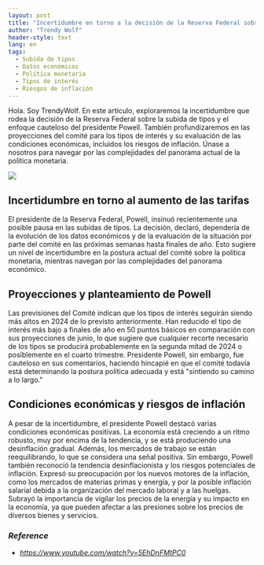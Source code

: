 ```yaml
---
layout: post
title: "Incertidumbre en torno a la decisión de la Reserva Federal sobre la subida de tipos y cautela del presidente Powell"
author: "Trendy Wolf"
header-style: text
lang: en
tags:
  - Subida de tipos
  - Datos económicos
  - Política monetaria
  - Tipos de interés
  - Riesgos de inflación
---
```


Hola. Soy TrendyWolf. En este artículo, exploraremos la incertidumbre que rodea la decisión de la Reserva Federal sobre la subida de tipos y el enfoque cauteloso del presidente Powell. También profundizaremos en las proyecciones del comité para los tipos de interés y su evaluación de las condiciones económicas, incluidos los riesgos de inflación. Únase a nosotros para navegar por las complejidades del panorama actual de la política monetaria.

<img
    src="https://i.ytimg.com/vi/5EhDnFMtPC0/hqdefault.jpg"
/>


## Incertidumbre en torno al aumento de las tarifas
El presidente de la Reserva Federal, Powell, insinuó recientemente una posible pausa en las subidas de tipos. La decisión, declaró, dependería de la evolución de los datos económicos y de la evaluación de la situación por parte del comité en las próximas semanas hasta finales de año. Esto sugiere un nivel de incertidumbre en la postura actual del comité sobre la política monetaria, mientras navegan por las complejidades del panorama económico.

## Proyecciones y planteamiento de Powell
Las previsiones del Comité indican que los tipos de interés seguirán siendo más altos en 2024 de lo previsto anteriormente. Han reducido el tipo de interés más bajo a finales de año en 50 puntos básicos en comparación con sus proyecciones de junio, lo que sugiere que cualquier recorte necesario de los tipos se producirá probablemente en la segunda mitad de 2024 o posiblemente en el cuarto trimestre. Presidente Powell, sin embargo, fue cauteloso en sus comentarios, haciendo hincapié en que el comité todavía está determinando la postura política adecuada y está "sintiendo su camino a lo largo."

## Condiciones económicas y riesgos de inflación
A pesar de la incertidumbre, el presidente Powell destacó varias condiciones económicas positivas. La economía está creciendo a un ritmo robusto, muy por encima de la tendencia, y se está produciendo una desinflación gradual. Además, los mercados de trabajo se están reequilibrando, lo que se considera una señal positiva. Sin embargo, Powell también reconoció la tendencia desinflacionista y los riesgos potenciales de inflación. Expresó su preocupación por los nuevos motores de la inflación, como los mercados de materias primas y energía, y por la posible inflación salarial debida a la organización del mercado laboral y a las huelgas. Subrayó la importancia de vigilar los precios de la energía y su impacto en la economía, ya que pueden afectar a las presiones sobre los precios de diversos bienes y servicios.


### _Reference_
- _https://www.youtube.com/watch?v=5EhDnFMtPC0_

